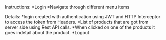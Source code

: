 Instructions:
*Login
*Navigate through different menu items

Details:
*login created with authentication using JWT and HTTP Interceptor to access the token from Headers.
*List of products that are got from server side using Rest API calls.
*When clicked on one of the products it goes indetail about the product.
*Logout
